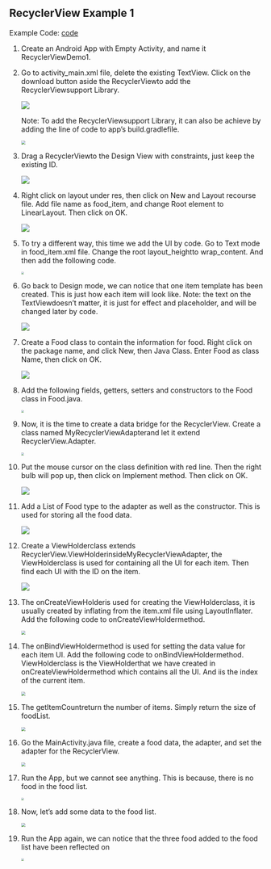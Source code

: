 ## RecyclerView Example 1

Example Code: [code](https://github.com/fwangyt/Android-App-Dev-1/raw/master/13/RecyclerView%20Example%201/RecyclerViewDemo1.zip)

1.  Create an Android App with Empty Activity, and name it RecyclerViewDemo1.

2.  Go to activity_main.xml file, delete the existing TextView. Click on the download button aside the
    RecyclerViewto add the RecyclerViewsupport Library.

    ![](https://raw.githubusercontent.com/fwangyt/Android-App-Dev-1/master/13/RecyclerView%20Example%201/img_01.png)

    Note: To add the RecyclerViewsupport Library, it can also be achieve by adding the line of code to app’s
    build.gradlefile.

    <img src="https://raw.githubusercontent.com/fwangyt/Android-App-Dev-1/master/13/RecyclerView%20Example%201/img_02.png" style="zoom:50%;" />

3.  Drag a RecyclerViewto the Design View with constraints, just keep the existing ID.

    ![](https://raw.githubusercontent.com/fwangyt/Android-App-Dev-1/master/13/RecyclerView%20Example%201/img_03.png)

4.  Right click on layout under res, then click on New and Layout recourse file. Add file name as food_item,
    and change Root element to LinearLayout. Then click on OK.

    ![](https://raw.githubusercontent.com/fwangyt/Android-App-Dev-1/master/13/RecyclerView%20Example%201/img_04.png)

5.  To try a different way, this time we add the UI by code. Go to Text mode in food_item.xml file. Change the
    root layout_heightto wrap_content. And then add the following code.

    <img src="https://raw.githubusercontent.com/fwangyt/Android-App-Dev-1/master/13/RecyclerView%20Example%201/img_05.png" style="zoom:33%;" />

6.  Go back to Design mode, we can notice that one item template has been created. This is just how each item
    will look like. Note: the text on the TextViewdoesn’t matter, it is just for effect and placeholder, and will be
    changed later by code.

    ![](https://raw.githubusercontent.com/fwangyt/Android-App-Dev-1/master/13/RecyclerView%20Example%201/img_06.png)

7.  Create a Food class to contain the information for food. Right click on the package name, and click New,
    then Java Class. Enter Food as class Name, then click on OK.

    ![](https://raw.githubusercontent.com/fwangyt/Android-App-Dev-1/master/13/RecyclerView%20Example%201/img_07.png)

8.  Add the following fields, getters, setters and constructors to the Food class in Food.java.

    <img src="https://raw.githubusercontent.com/fwangyt/Android-App-Dev-1/master/13/RecyclerView%20Example%201/img_08.png" style="zoom:33%;" />

9.  Now, it is the time to create a data bridge for the RecyclerView. Create a class named
    MyRecyclerViewAdapterand let it extend RecyclerView.Adapter.

    <img src="https://raw.githubusercontent.com/fwangyt/Android-App-Dev-1/master/13/RecyclerView%20Example%201/img_09.png" style="zoom:33%;" />

10.  Put the mouse cursor on the class definition with red line. Then the right bulb will pop up, then click on
     Implement method. Then click on OK.

     ![](https://raw.githubusercontent.com/fwangyt/Android-App-Dev-1/master/13/RecyclerView%20Example%201/img_10.png)

11.  Add a List of Food type to the adapter as well as the constructor. This is used for storing all the food data.

     ![](https://raw.githubusercontent.com/fwangyt/Android-App-Dev-1/master/13/RecyclerView%20Example%201/img_11.png)

12.  Create a ViewHolderclass extends RecyclerView.ViewHolderinsideMyRecyclerViewAdapter, the
     ViewHolderclass is used for containing all the UI for each item. Then find each UI with the ID on the item.

     ![](https://raw.githubusercontent.com/fwangyt/Android-App-Dev-1/master/13/RecyclerView%20Example%201/img_12.png)

13.  The onCreateViewHolderis used for creating the ViewHolderclass, it is usually created by inflating from
     the item.xml file using LayoutInflater. Add the following code to onCreateViewHoldermethod.

     <img src="https://raw.githubusercontent.com/fwangyt/Android-App-Dev-1/master/13/RecyclerView%20Example%201/img_13.png" style="zoom:50%;" />

14.  The onBindViewHoldermethod is used for setting the data value for each item UI. Add the following
     code to onBindViewHoldermethod. ViewHolderclass is the ViewHolderthat we have created in
     onCreateViewHoldermethod which contains all the UI. And iis the index of the current item.

     <img src="https://raw.githubusercontent.com/fwangyt/Android-App-Dev-1/master/13/RecyclerView%20Example%201/img_14.png" style="zoom:50%;" />

15.  The getItemCountreturn the number of items. Simply return the size of foodList.

     <img src="https://raw.githubusercontent.com/fwangyt/Android-App-Dev-1/master/13/RecyclerView%20Example%201/img_15.png" style="zoom:50%;" />

16.  Go the MainActivity.java file, create a food data, the adapter, and set the adapter for the RecyclerView.

     <img src="https://raw.githubusercontent.com/fwangyt/Android-App-Dev-1/master/13/RecyclerView%20Example%201/img_16.png" style="zoom:50%;" />

17.  Run the App, but we cannot see anything. This is because, there is no food in the food list.

     <img src="https://raw.githubusercontent.com/fwangyt/Android-App-Dev-1/master/13/RecyclerView%20Example%201/img_17.png" style="zoom:33%;" />

18.  Now, let’s add some data to the food list.

     <img src="https://raw.githubusercontent.com/fwangyt/Android-App-Dev-1/master/13/RecyclerView%20Example%201/img_18.png" style="zoom:50%;" />

19.  Run the App again, we can notice that the three food added to the food list have been reflected on

     <img src="https://raw.githubusercontent.com/fwangyt/Android-App-Dev-1/master/13/RecyclerView%20Example%201/img_19.png" style="zoom:33%;" />